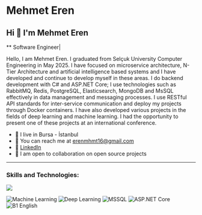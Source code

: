 # Mehmet Eren

## Hi 👋 I'm Mehmet Eren

** Software Engineer| 

 Hello, I am Mehmet Eren. I graduated from Selçuk University Computer Engineering in May 2025. I have focused on microservice architecture, N-Tier
 Architecture and artificial intelligence based systems and I have developed and continue to develop myself in these areas. I do backend development
 with C# and ASP.NET Core; I use technologies such as RabbitMQ, Redis, PostgreSQL, Elasticsearch, MongoDB and MsSQL effectively in data
 management and messaging processes. I use RESTful API standards for inter-service communication and deploy my projects through Docker
 containers. I have also developed various projects in the fields of deep learning and machine learning. I had the opportunity to present one of these
 projects at an international conference.

- 📍 I live in Bursa - İstanbul 
- 📧 You can reach me at [erenmhmt16@gmail.com](mailto:erenmhmt16@gmail.com)  
- 🔗 [LinkedIn](https://www.linkedin.com/in/mehmet-eren-48644128b/)  
- 🤝 I am open to collaboration on open source projects  

---

<h3 align="left">Skills and Technologies:</h3>
<p align="left">
  <a href="https://skillicons.dev">
    <img src="https://skillicons.dev/icons?&theme=light&i=dotnet,cs,azure,py,mysql,postgres,docker,redis,rabbitmq,flutter,firebase,github,git,postman,visualstudio,vscode,oracle" />
  </a>
</p>

<p align="left">
<img src="https://img.shields.io/badge/-Machine%20Learning-102230?logo=google&logoColor=white" alt="Machine Learning" />
<img src="https://img.shields.io/badge/-Deep%20Learning-00599C?logo=numpy&logoColor=white" alt="Deep Learning" />
<img src="https://img.shields.io/badge/-MSSQL-CC2927?logo=microsoft-sql-server&logoColor=white" alt="MSSQL" />
<img src="https://img.shields.io/badge/-ASP.NET%20Core-5C2D91?logo=dotnet&logoColor=white" alt="ASP.NET Core" />
<img src="https://img.shields.io/badge/-B1%20English-0078D4?logo=translate&logoColor=white" alt="B1 English" />
</p>
